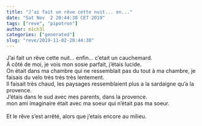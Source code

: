```yaml
---
title: "J’ai fait un rêve cette nuit... en..."
date: "Sat Nov  2 20:44:38 CET 2019"
tags: ["reve", "pipotron"]
author: m1ch3l
categories: ["generated"]
slug: "reve/2019-11-02-20:44:38"
---
```


J’ai fait un rêve cette nuit... enfin... c’etait un cauchemard.<br>
À côté de moi, je vois mon sosie parfait, j’étais lucide.<br>
On était dans ma chambre qui ne ressemblait pas du tout à ma chambre, je faisais du velo très très très lentement.<br>
Il faisait très chaud, les paysages ressemblaient plus a la sardaigne qu’a la provence.<br>
J’étais dans le sud avec mes parents, dans la provence.<br>
mon ami imaginaire était avec ma soeur qui n’était pas ma soeur.<br>
<br>
Et le rêve s’est arrêté, alors que j’etais encore au milieu.<br>
<br>
